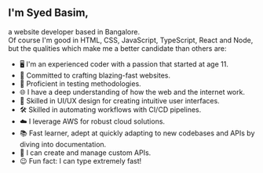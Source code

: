 ## I'm Syed Basim,
a website developer based in Bangalore.
<br />
Of course I'm good in HTML, CSS, JavaScript, TypeScript, React and Node, but the qualities which make me a better candidate than others are:

- 🖥️ I'm an experienced coder with a passion that started at age 11.
- 🚀 Committed to crafting blazing-fast websites.
- 🧪 Proficient in testing methodologies.
- 🌐 I have a deep understanding of how the web and the internet work.
- 🎨 Skilled in UI/UX design for creating intuitive user interfaces.
- 🛠️ Skilled in automating workflows with CI/CD pipelines.
- ☁️ I leverage AWS for robust cloud solutions.
- 📚 Fast learner, adept at quickly adapting to new codebases and APIs by diving into documentation.
- 🔧 I can create and manage custom APIs.
- 😉 Fun fact: I can type extremely fast!

